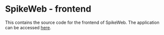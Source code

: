 # SpikeWeb - frontend

This contains the source code for the frontend of SpikeWeb. The application can be accessed [here](https://parna86.github.io/frontend).

